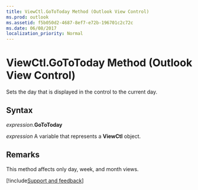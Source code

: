 ```yaml
---
title: ViewCtl.GoToToday Method (Outlook View Control)
ms.prod: outlook
ms.assetid: f5b050d2-4687-8ef7-e72b-196701c2c72c
ms.date: 06/08/2017
localization_priority: Normal
---
```



# ViewCtl.GoToToday Method (Outlook View Control)

Sets the day that is displayed in the control to the current day. 


## Syntax

_expression_.**GoToToday**

_expression_ A variable that represents a  **ViewCtl** object.


## Remarks

This method affects only day, week, and month views.

[!include[Support and feedback](~/includes/feedback-boilerplate.md)]